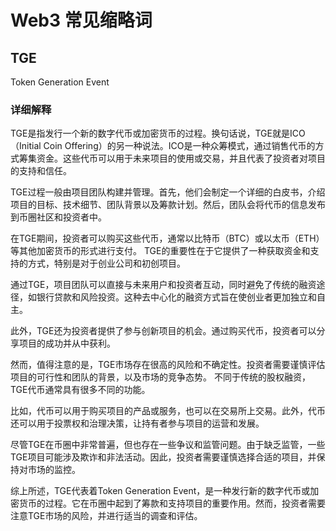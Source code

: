# Web3 常见缩略词

## TGE

Token Generation Event

### 详细解释

TGE是指发行一个新的数字代币或加密货币的过程。换句话说，TGE就是ICO（Initial Coin Offering）的另一种说法。ICO是一种众筹模式，通过销售代币的方式筹集资金。这些代币可以用于未来项目的使用或交易，并且代表了投资者对项目的支持和信任。

TGE过程一般由项目团队构建并管理。首先，他们会制定一个详细的白皮书，介绍项目的目标、技术细节、团队背景以及筹款计划。然后，团队会将代币的信息发布到币圈社区和投资者中。

在TGE期间，投资者可以购买这些代币，通常以比特币（BTC）或以太币（ETH）等其他加密货币的形式进行支付。 TGE的重要性在于它提供了一种获取资金和支持的方式，特别是对于创业公司和初创项目。

通过TGE，项目团队可以直接与未来用户和投资者互动，同时避免了传统的融资途径，如银行贷款和风险投资。这种去中心化的融资方式旨在使创业者更加独立和自主。

此外，TGE还为投资者提供了参与创新项目的机会。通过购买代币，投资者可以分享项目的成功并从中获利。

然而，值得注意的是，TGE市场存在很高的风险和不确定性。投资者需要谨慎评估项目的可行性和团队的背景，以及市场的竞争态势。 不同于传统的股权融资，TGE代币通常具有很多不同的功能。

比如，代币可以用于购买项目的产品或服务，也可以在交易所上交易。此外，代币还可以用于投票权和治理决策，让持有者参与项目的运营和发展。

尽管TGE在币圈中非常普遍，但也存在一些争议和监管问题。由于缺乏监管，一些TGE项目可能涉及欺诈和非法活动。因此，投资者需要谨慎选择合适的项目，并保持对市场的监控。

综上所述，TGE代表着Token Generation Event，是一种发行新的数字代币或加密货币的过程。它在币圈中起到了筹款和支持项目的重要作用。然而，投资者需要注意TGE市场的风险，并进行适当的调查和评估。

## 
